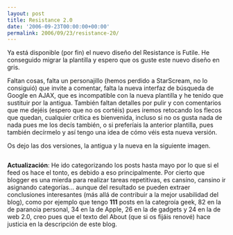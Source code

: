 ```yaml
---
layout: post
title: Resistance 2.0
date: '2006-09-23T00:00:00+00:00'
permalink: 2006/09/23/resistance-20/
---
```

Ya está disponible (por fin) el nuevo diseño del Resistance is Futile. He conseguido migrar la plantilla y espero que os guste este nuevo diseño en gris.

Faltan cosas, falta un personajillo (hemos perdido a StarScream, no lo consiguió) que invite a comentar, falta la nueva interfaz de búsqueda de Google en AJAX, que es incompatible con la nueva plantilla y he tenido que sustituir por la antigua. También faltan detalles por pulir y con comentarios que me dejéis (espero que no os cortéis) pues iremos retocando los flecos que quedan, cualquier crítica es bienvenida, incluso si no os gusta nada de nada pues me los decís también, o si preferíais la anterior plantilla, pues también decírmelo y así tengo una idea de cómo véis esta nueva versión.

Os dejo las dos versiones, la antigua y la nueva en la siguiente imagen.

<img style="display:block; margin:0px auto 10px; text-align:center;cursor:pointer; cursor:hand;" src="http://photos1.blogger.com/blogger2/4553/2422/1600/Resist1i2.png" border="0" alt="" />

<strong>Actualización</strong>: He ido categorizando los posts hasta mayo por lo que si el feed os hace el tonto, es debido a eso principalmente. Por cierto que blogger es una mierda para realizar tareas repetitivas, es cansino, cansino ir asignando categorías... aunque del resultado se pueden extraer conclusiones interesantes (más allá de contribuir a la mejor usabilidad del blog), como por ejemplo que tengo <strong>111</strong> posts en la categroía geek, 82 en la de paranoia personal, 34 en la de Apple, 26 en la de gadgets y 24 en la de web 2.0, creo pues que el texto del About (que si os fijáis renové) hace justicia en la descripción de este blog.
